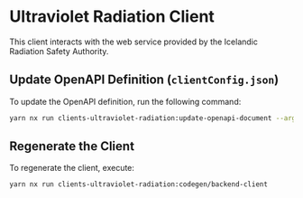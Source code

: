# Ultraviolet Radiation Client

This client interacts with the web service provided by the Icelandic Radiation Safety Authority.

## Update OpenAPI Definition (`clientConfig.json`)

To update the OpenAPI definition, run the following command:

```sh
yarn nx run clients-ultraviolet-radiation:update-openapi-document --args="--apiKey=INSERT_API_KEY_HERE"
```

## Regenerate the Client

To regenerate the client, execute:

```sh
yarn nx run clients-ultraviolet-radiation:codegen/backend-client
```
